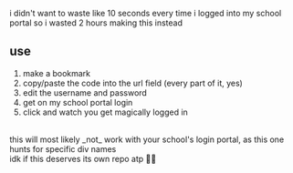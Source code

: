 i didn't want to waste like 10 seconds every time i logged into my school portal so i wasted 2 hours making this instead

## use
1. make a bookmark
2. copy/paste the code into the url field (every part of it, yes)
3. edit the username and password
4. get on my school portal login
5. click and watch you get magically logged in
<br>
this will most likely _not_ work with your school's login portal, as this one hunts for specific div names <br>
idk if this deserves its own repo atp 🥀🥀
